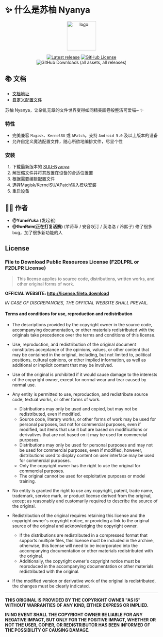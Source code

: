 # ✨ 什么是苏柚 Nyanya

<div align="center">
    <img src="https://suu.ad.200ok.work/Logo.webp" style="width: 96px;" alt="logo">

[![Latest release](https://img.shields.io/github/v/release/YumeYuka/SUU-Nyanya?label=Release&logo=github)](https://github.com/YumeYuka/SUU-Nyanya/releases/latest) [![GitHub License](https://img.shields.io/github/license/YumeYuka/SUU-Nyanya?logo=gnu)](/LICENSE)  ![GitHub Downloads (all assets, all releases)](https://img.shields.io/github/downloads/YumeYuka/SUU-Nyanya/total)

</div>

## 📚 文档

- [文档地址](https://suu.ad.200ok.work)
- [自定义配置文件](https://suu.ad.200ok.work/config/)

苏柚 Nyanya，让杂乱无章的文件世界变得如同精美画卷般整洁可爱喵~ ✨

### 特性

- 完美兼容 `Magisk`、`KernelSU` 或 `APatch`，支持 `Android 5.0` 及以上版本的设备
- 允许自定义魔法配置文件，随心所欲地编排文件，尽显个性

### 安装

1. 下载最新版本的 [SUU-Nyanya](https://github.com/YumeYuka/SUU-Nyanya/releases/latest)  
2. 解压缩文件并将其放置在设备的合适位置置  
3. 根据需要编辑配置文件
4. 选择Magisk/KernelSU/APatch输入模块安装
5. 重启设备

## 👩‍💻 作者

- **@YumeYuka** (发起者)
- **~~@GunRain~~(正在打复活赛)** (芊莳草 / 安音咲汀 / 芙洛洛 / 泠熙子)  修了很多 bug，加了很多新功能的人  

## License

### File to Download Public Resources License (F2DLPRL or F2DLPR License)

> This license applies to source code, distributions, written works, and other original forms of work.

__OFFICIAL WEBSITE: <http://license.fileto.download>__

_IN CASE OF DISCREPANCIES, THE OFFICIAL WEBSITE SHALL PREVAIL._

#### Terms and conditions for use, reproduction and redistribution

- The descriptions provided by the copyright owner in the source code, accompanying documentation, or other materials redistributed with the originals take precedence over the terms and conditions of this license.

- Use, reproduction, and redistribution of the original document constitutes acceptance of the opinions, values, or other content that may be contained in the original, including, but not limited to, political positions, cultural opinions, or other implied information, as well as additional or implicit content that may be involved.

- Use of the original is prohibited if it would cause damage to the interests of the copyright owner, except for normal wear and tear caused by normal use.

- Any entity is permitted to use, reproduction, and redistribute source code, textual works, or other forms of work.
  - Distributions may only be used and copied, but may not be redistributed, even if modified.
  - Source code, literary works, or other forms of work may be used for personal purposes, but not for commercial purposes, even if modified, but items that use it but are based on modifications or derivatives that are not based on it may be used for commercial purposes.
  - Distributions may only be used for personal purposes and may not be used for commercial purposes, even if modified, however, distributions used to display content on user interface may be used for commercial purposes.
  - Only the copyright owner has the right to use the original for commercial purposes.
  - The original cannot be used for exploitative purposes or model training.

- No entity is granted the right to use any copyright, patent, trade name, trademark, service mark, or product license derived from the original, except as reasonably and customarily required to describe the source of the original.

- Redistribution of the original requires retaining this license and the copyright owner's copyright notice, or providing a link to the original source of the original and acknowledging the copyright owner.
  - If the distributions are redistributed in a compressed format that supports multiple files, this license must be included in the archive, otherwise, this license will need to be incorporated into the accompanying documentation or other materials redistributed with the original.
  - Additionally, the copyright owner's copyright notice must be reproduced in the accompanying documentation or other materials redistributed with the original.

- If the modified version or derivative work of the original is redistributed, the changes must be clearly indicated.

---

__THIS ORIGINAL IS PROVIDED BY THE COPYRIGHT OWNER "AS IS" WITHOUT WARRANTIES OF ANY KIND, EITHER EXPRESS OR IMPLIED.__

__IN NO EVENT SHALL THE COPYRIGHT OWNER BE LIABLE FOR ANY NEGATIVE IMPACT, BUT ONLY FOR THE POSITIVE IMPACT, WHETHER OR NOT THE USER, COPIER, OR REDISTRIBUTOR HAS BEEN INFORMED OF THE POSSIBILITY OF CAUSING DAMAGE.__

